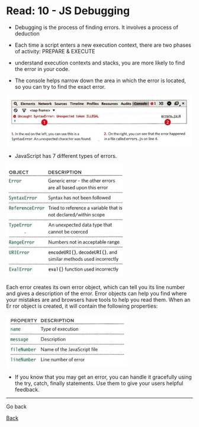 # Read: 10 - JS Debugging

* Debugging is the process of finding errors. It involves a process of deduction

* Each time a script enters a new execution context, there are two phases of activity: PREPARE & EXECUTE

* understand execution contexts and stacks, you are more likely to find the error in your code.

* The console helps narrow down the area in which the error is located, so you can try to find the exact error. 

![console](files/console.png)

* JavaScript has 7 different types of errors. 

![types-of-errors](files/types-of-errors.png)


Each error creates its own error object, which can tell you its line number and gives a description of the error. Error objects can help you find where your mistakes are and browsers have tools to help you read them. When an Er ror object is created, it will contain the following properties:

![error-object](files/error-object.png)



* If you know that you may get an error, you can handle it gracefully using the try, catch, finally statements. Use them to give your users helpful feedback.





***

Go back

[Back](README.md)


